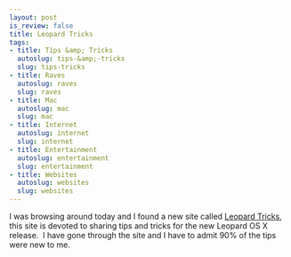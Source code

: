 ```yaml
--- 
layout: post
is_review: false
title: Leopard Tricks
tags: 
- title: Tips &amp; Tricks
  autoslug: tips-&amp;-tricks
  slug: tips-tricks
- title: Raves
  autoslug: raves
  slug: raves
- title: Mac
  autoslug: mac
  slug: mac
- title: Internet
  autoslug: internet
  slug: internet
- title: Entertainment
  autoslug: entertainment
  slug: entertainment
- title: Websites
  autoslug: websites
  slug: websites
---
```


I was browsing around today and I found a new site called [Leopard Tricks](http://www.leopardtricks.com/), this site is devoted to sharing tips and tricks for the new Leopard OS X release.  I have gone through the site and I have to admit 90% of the tips were new to me. 
